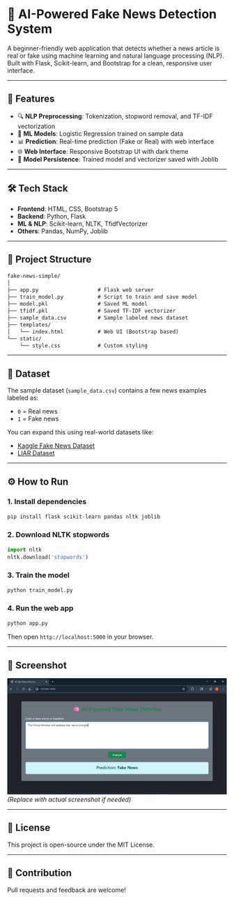 # 🧠 AI-Powered Fake News Detection System

A beginner-friendly web application that detects whether a news article is real or fake using machine learning and natural language processing (NLP). Built with Flask, Scikit-learn, and Bootstrap for a clean, responsive user interface.

---

## 🚀 Features

- 🔍 **NLP Preprocessing**: Tokenization, stopword removal, and TF-IDF vectorization
- 🧠 **ML Models**: Logistic Regression trained on sample data
- 📊 **Prediction**: Real-time prediction (Fake or Real) with web interface
- 🌐 **Web Interface**: Responsive Bootstrap UI with dark theme
- 💾 **Model Persistence**: Trained model and vectorizer saved with Joblib

---

## 🛠️ Tech Stack

- **Frontend**: HTML, CSS, Bootstrap 5
- **Backend**: Python, Flask
- **ML & NLP**: Scikit-learn, NLTK, TfidfVectorizer
- **Others**: Pandas, NumPy, Joblib

---

## 📁 Project Structure

```
fake-news-simple/
│
├── app.py                   # Flask web server
├── train_model.py           # Script to train and save model
├── model.pkl                # Saved ML model
├── tfidf.pkl                # Saved TF-IDF vectorizer
├── sample_data.csv          # Sample labeled news dataset
├── templates/
│   └── index.html           # Web UI (Bootstrap based)
└── static/
    └── style.css            # Custom styling
```

---

## 🧪 Dataset

The sample dataset (`sample_data.csv`) contains a few news examples labeled as:
- `0` = Real news
- `1` = Fake news

You can expand this using real-world datasets like:
- [Kaggle Fake News Dataset](https://www.kaggle.com/c/fake-news)
- [LIAR Dataset](https://www.cs.ucsb.edu/~william/data/liar_dataset.zip)

---

## ⚙️ How to Run

### 1. Install dependencies
```bash
pip install flask scikit-learn pandas nltk joblib
```

### 2. Download NLTK stopwords
```python
import nltk
nltk.download('stopwords')
```

### 3. Train the model
```bash
python train_model.py
```

### 4. Run the web app
```bash
python app.py
```

Then open `http://localhost:5000` in your browser.

---

## 📸 Screenshot

![App Screenshot](screenshot.png) *(Replace with actual screenshot if needed)*

---

## 📌 License

This project is open-source under the MIT License.

---

## 🤝 Contribution

Pull requests and feedback are welcome!

